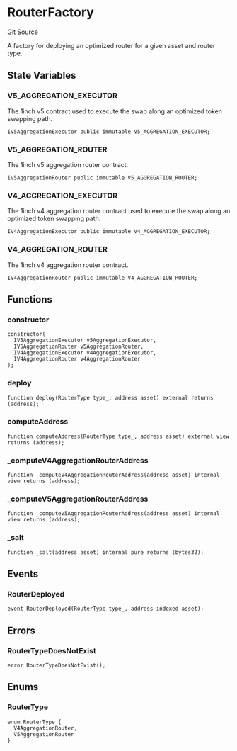 # RouterFactory
[Git Source](https://github.com/ScopeLift/optimizoors-1inch-protocol/blob/e9de00f1fcf1fead01a01a7915e828574099428e/src/RouterFactory.sol)

A factory for deploying an optimized router for a given asset and router type.


## State Variables
### V5_AGGREGATION_EXECUTOR
The 1inch v5 contract used to execute the swap along an optimized token swapping path.


```solidity
IV5AggregationExecutor public immutable V5_AGGREGATION_EXECUTOR;
```


### V5_AGGREGATION_ROUTER
The 1inch v5 aggregation router contract.


```solidity
IV5AggregationRouter public immutable V5_AGGREGATION_ROUTER;
```


### V4_AGGREGATION_EXECUTOR
The 1inch v4 aggregation router contract used to execute the swap along an optimized
token swapping path.


```solidity
IV4AggregationExecutor public immutable V4_AGGREGATION_EXECUTOR;
```


### V4_AGGREGATION_ROUTER
The 1inch v4 aggregation router contract.


```solidity
IV4AggregationRouter public immutable V4_AGGREGATION_ROUTER;
```


## Functions
### constructor


```solidity
constructor(
  IV5AggregationExecutor v5AggregationExecutor,
  IV5AggregationRouter v5AggregationRouter,
  IV4AggregationExecutor v4AggregationExecutor,
  IV4AggregationRouter v4AggregationRouter
);
```

### deploy


```solidity
function deploy(RouterType type_, address asset) external returns (address);
```

### computeAddress


```solidity
function computeAddress(RouterType type_, address asset) external view returns (address);
```

### _computeV4AggregationRouterAddress


```solidity
function _computeV4AggregationRouterAddress(address asset) internal view returns (address);
```

### _computeV5AggregationRouterAddress


```solidity
function _computeV5AggregationRouterAddress(address asset) internal view returns (address);
```

### _salt


```solidity
function _salt(address asset) internal pure returns (bytes32);
```

## Events
### RouterDeployed

```solidity
event RouterDeployed(RouterType type_, address indexed asset);
```

## Errors
### RouterTypeDoesNotExist

```solidity
error RouterTypeDoesNotExist();
```

## Enums
### RouterType

```solidity
enum RouterType {
  V4AggregationRouter,
  V5AggregationRouter
}
```

